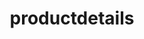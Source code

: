 ---
title: "productdetails"
productTitle: "Mid-Century Living Minimal Sofa Grey"
productTag: "by Helix Studios"
productDis: "Elegance and minimalist style are the main features of this versatile corner sofa available in a wide range of leather or fabric colours and featuring a comfortable right-hand corner"
marketprize: "Market Price   :  Rs. 32,150"
ourprize: "Our Price          :  less than Rs. 25,000"
button: "CONTACT US"
quality: "BUILDS & QUALITY"
size: "- SIZE:"
sizePara1: " W253xD235xH90cm Left or Right corner"
sizepara2: " W253xD235xH90cm Left or Right corner"
type: "- CORNER SOFA:"
status: "available"
materials: "- MATERIALS:"
materialType: "fabric, leather"
measurement: "- MADE TO MEASURE OPTION:"
measurementStatus: "available upon request (POA)"
delivary: "- DELIVERY:"
days: " 4-5 weeks"
productcards:
  [
     {
      id: 1,
      title: "Living room & Bedroom",
      description: "We have worked in all kinds of kitchen modules and bring some of the trending designs in the market to make your kitchen get a classy and modern look",
      originalprize: "Rs.21,150",
      currentprize: "14,999",
      image: "./assets/c1.png"
    },
    {
      id: 2,
      title: "Rome 3 Seater Sofa Green",
      description: "Lorem ipsum dolor sit amet, consectetur adipiscing elit. Aliquam orci odio velit, sem vestibul",
      originalprize: "Rs.21,150",
      currentprize: "14,999",
      image: "./assets/c2.png"
    },
    {
      id: 3,
      title: "Rome 3 Seater Sofa Green",
      description: "Lorem ipsum dolor sit amet, consectetur adipiscing elit. Aliquam orci odio velit, sem vestibul",
      originalprize: "Rs.21,150",
      currentprize: "14,999",
      image: "./assets/c3.png"
    },
    {
      id: 4,
      title: "Rome 3 Seater Sofa Green",
      description: "Lorem ipsum dolor sit amet, consectetur adipiscing elit. Aliquam orci odio velit, sem vestibul",
      originalprize: "Rs.21,150",
      currentprize: "14,999",
      image: "./assets/c4.png"
    },
    {
      id: 5,
      title: "Rome 3 Seater Sofa Green",
      description: "Lorem ipsum dolor sit amet, consectetur adipiscing elit. Aliquam orci odio velit, sem vestibul",
      originalprize: "Rs.21,150",
      currentprize: "14,999",
      image: "./assets/c5.png"
    },
    {
      id: 6,
      title: "Rome 3 Seater Sofa Green",
      description: "Lorem ipsum dolor sit amet, consectetur adipiscing elit. Aliquam orci odio velit, sem vestibul",
      originalprize: "Rs.21,150",
      currentprize: "14,999",
      image: "./assets/c6.png"
    }
  ]
---
